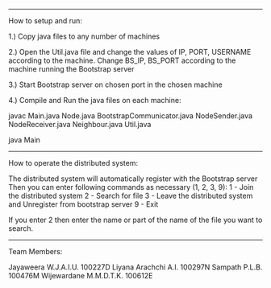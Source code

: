 *******************************************************************************************************
How to setup and run:

1.) Copy java files to any number of machines

2.) Open the Util.java file and change the values of IP, PORT, USERNAME according to the machine.
	Change BS_IP, BS_PORT according to the machine running the Bootstrap server

3.) Start Bootstrap server on chosen port in the chosen machine

4.) Compile and Run the java files on each machine:

javac Main.java Node.java BootstrapCommunicator.java NodeSender.java NodeReceiver.java Neighbour.java Util.java

java Main

*******************************************************************************************************

How to operate the distributed system:

The distributed system will automatically register with the Bootstrap server
Then you can enter following commands as necessary (1, 2, 3, 9):
1 - Join the distributed system
2 - Search for file
3 - Leave the distributed system and Unregister from bootstrap server
9 - Exit

If you enter 2 then enter the name or part of the name of the file you want to search.

*******************************************************************************************************

Team Members:

Jayaweera W.J.A.I.U.	100227D
Liyana Arachchi A.I. 	100297N
Sampath P.L.B.	 	100476M
Wijewardane M.M.D.T.K. 	100612E

